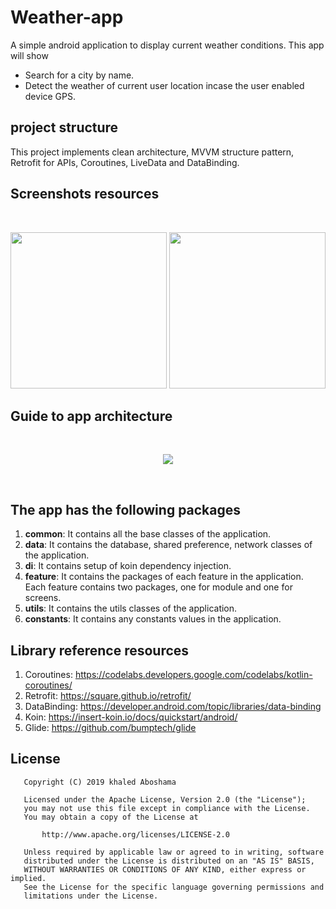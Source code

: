 # Weather-app
A simple android application to display current weather conditions. This app will show
- Search for a city by name.
- Detect the weather of current user location incase the user enabled device GPS. 

## project structure
This project implements clean architecture, MVVM structure pattern, Retrofit for APIs, Coroutines, LiveData and DataBinding.

## Screenshots resources
<br>
<p align="start">
   <img width="250" src="https://user-images.githubusercontent.com/5102649/142738832-f303ef85-0be4-4105-9317-654de472deb3.png">
   <img width="250" src="https://user-images.githubusercontent.com/5102649/142738868-739eb9e8-2cf1-4782-86ed-525d408bb279.png">  
</p>


## Guide to app architecture
<br>
<p align="center">
  <img src="https://user-images.githubusercontent.com/5102649/133154141-724fc256-a806-410b-bde0-0402ea0fd5a1.PNG">
</p>
<br>

## The app has the following packages
1. **common**: It contains all the base classes of the application.
2. **data**: It contains the database, shared preference, network classes of the application.
3. **di**: It contains setup of koin dependency injection.
4. **feature**: It contains the packages of each feature in the application. Each feature contains two packages, one for module and one for screens.
5. **utils**: It contains the utils classes of the application.
6. **constants**: It contains any constants values in the application.


## Library reference resources
1. Coroutines: https://codelabs.developers.google.com/codelabs/kotlin-coroutines/
2. Retrofit: https://square.github.io/retrofit/
3. DataBinding: https://developer.android.com/topic/libraries/data-binding
4. Koin: https://insert-koin.io/docs/quickstart/android/
5. Glide: https://github.com/bumptech/glide

## License
```
   Copyright (C) 2019 khaled Aboshama

   Licensed under the Apache License, Version 2.0 (the "License");
   you may not use this file except in compliance with the License.
   You may obtain a copy of the License at

       http://www.apache.org/licenses/LICENSE-2.0

   Unless required by applicable law or agreed to in writing, software
   distributed under the License is distributed on an "AS IS" BASIS,
   WITHOUT WARRANTIES OR CONDITIONS OF ANY KIND, either express or implied.
   See the License for the specific language governing permissions and
   limitations under the License.
```
